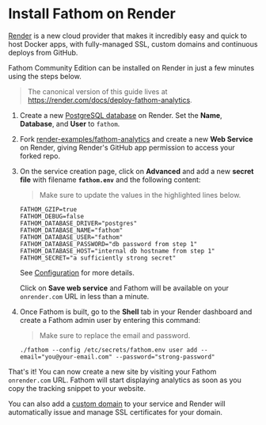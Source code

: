 # Install Fathom on Render

[Render](https://render.com) is a new cloud provider that makes it incredibly easy and quick to host Docker apps, with fully-managed SSL, custom domains and continuous deploys from GitHub.

Fathom Community Edition can be installed on Render in just a few minutes using the steps below.

> The canonical version of this guide lives at https://render.com/docs/deploy-fathom-analytics.


1. Create a new [PostgreSQL database](https://render.com/docs/databases) on Render. Set the **Name**, **Database**, and **User** to `fathom`.

2. Fork [render-examples/fathom-analytics](https://github.com/render-examples/fathom-analytics) and create a new **Web Service** on Render, giving Render's GitHub app permission to access your forked repo.

3. On the service creation page, click on **Advanced** and add a new **secret file** with filename **`fathom.env`** and the following content:

   > Make sure to update the values in the highlighted lines below.

   ```shell{6-8}
   FATHOM_GZIP=true
   FATHOM_DEBUG=false
   FATHOM_DATABASE_DRIVER="postgres"
   FATHOM_DATABASE_NAME="fathom"
   FATHOM_DATABASE_USER="fathom"
   FATHOM_DATABASE_PASSWORD="db password from step 1"
   FATHOM_DATABASE_HOST="internal db hostname from step 1"
   FATHOM_SECRET="a sufficiently strong secret"
   ```

   See [Configuration](https://github.com/usefathom/fathom/blob/master/docs/Configuration.md) for more details.

   Click on **Save web service** and Fathom will be available on your `onrender.com` URL in less than a minute.

4. Once Fathom is built, go to the **Shell** tab in your Render dashboard and create a Fathom admin user by entering this command:

   > Make sure to replace the email and password.

   ```shell
   ./fathom --config /etc/secrets/fathom.env user add --email="you@your-email.com" --password="strong-password"
   ```

That's it! You can now create a new site by visiting your Fathom `onrender.com` URL. Fathom will start displaying analytics as soon as you copy the tracking snippet to your website.

You can also add a [custom domain](https://rendre.com/docs/custom-domains) to your service and Render will automatically issue and manage SSL certificates for your domain.
